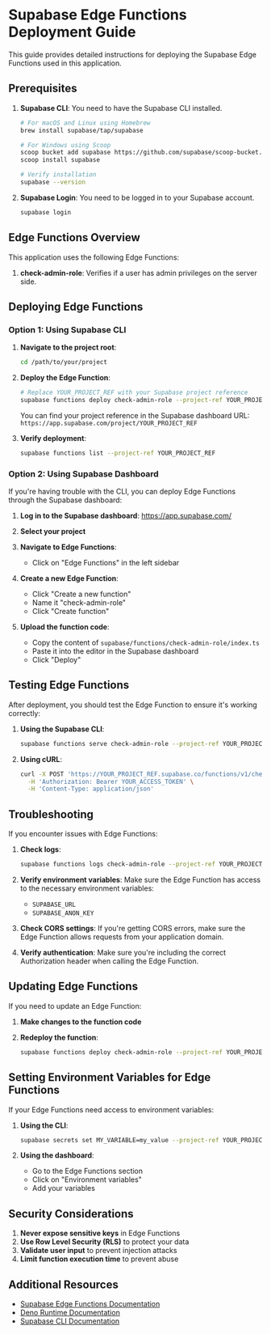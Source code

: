 # Supabase Edge Functions Deployment Guide

This guide provides detailed instructions for deploying the Supabase Edge Functions used in this application.

## Prerequisites

1. **Supabase CLI**: You need to have the Supabase CLI installed.
   ```bash
   # For macOS and Linux using Homebrew
   brew install supabase/tap/supabase

   # For Windows using Scoop
   scoop bucket add supabase https://github.com/supabase/scoop-bucket.git
   scoop install supabase

   # Verify installation
   supabase --version
   ```

2. **Supabase Login**: You need to be logged in to your Supabase account.
   ```bash
   supabase login
   ```

## Edge Functions Overview

This application uses the following Edge Functions:

1. **check-admin-role**: Verifies if a user has admin privileges on the server side.

## Deploying Edge Functions

### Option 1: Using Supabase CLI

1. **Navigate to the project root**:
   ```bash
   cd /path/to/your/project
   ```

2. **Deploy the Edge Function**:
   ```bash
   # Replace YOUR_PROJECT_REF with your Supabase project reference
   supabase functions deploy check-admin-role --project-ref YOUR_PROJECT_REF
   ```

   You can find your project reference in the Supabase dashboard URL:
   `https://app.supabase.com/project/YOUR_PROJECT_REF`

3. **Verify deployment**:
   ```bash
   supabase functions list --project-ref YOUR_PROJECT_REF
   ```

### Option 2: Using Supabase Dashboard

If you're having trouble with the CLI, you can deploy Edge Functions through the Supabase dashboard:

1. **Log in to the Supabase dashboard**: https://app.supabase.com/

2. **Select your project**

3. **Navigate to Edge Functions**:
   - Click on "Edge Functions" in the left sidebar

4. **Create a new Edge Function**:
   - Click "Create a new function"
   - Name it "check-admin-role"
   - Click "Create function"

5. **Upload the function code**:
   - Copy the content of `supabase/functions/check-admin-role/index.ts`
   - Paste it into the editor in the Supabase dashboard
   - Click "Deploy"

## Testing Edge Functions

After deployment, you should test the Edge Function to ensure it's working correctly:

1. **Using the Supabase CLI**:
   ```bash
   supabase functions serve check-admin-role --project-ref YOUR_PROJECT_REF
   ```

2. **Using cURL**:
   ```bash
   curl -X POST 'https://YOUR_PROJECT_REF.supabase.co/functions/v1/check-admin-role' \
     -H 'Authorization: Bearer YOUR_ACCESS_TOKEN' \
     -H 'Content-Type: application/json'
   ```

## Troubleshooting

If you encounter issues with Edge Functions:

1. **Check logs**:
   ```bash
   supabase functions logs check-admin-role --project-ref YOUR_PROJECT_REF
   ```

2. **Verify environment variables**:
   Make sure the Edge Function has access to the necessary environment variables:
   - `SUPABASE_URL`
   - `SUPABASE_ANON_KEY`

3. **Check CORS settings**:
   If you're getting CORS errors, make sure the Edge Function allows requests from your application domain.

4. **Verify authentication**:
   Make sure you're including the correct Authorization header when calling the Edge Function.

## Updating Edge Functions

If you need to update an Edge Function:

1. **Make changes to the function code**

2. **Redeploy the function**:
   ```bash
   supabase functions deploy check-admin-role --project-ref YOUR_PROJECT_REF
   ```

## Setting Environment Variables for Edge Functions

If your Edge Functions need access to environment variables:

1. **Using the CLI**:
   ```bash
   supabase secrets set MY_VARIABLE=my_value --project-ref YOUR_PROJECT_REF
   ```

2. **Using the dashboard**:
   - Go to the Edge Functions section
   - Click on "Environment variables"
   - Add your variables

## Security Considerations

1. **Never expose sensitive keys** in Edge Functions
2. **Use Row Level Security (RLS)** to protect your data
3. **Validate user input** to prevent injection attacks
4. **Limit function execution time** to prevent abuse

## Additional Resources

- [Supabase Edge Functions Documentation](https://supabase.com/docs/guides/functions)
- [Deno Runtime Documentation](https://deno.land/manual)
- [Supabase CLI Documentation](https://supabase.com/docs/reference/cli/introduction)
